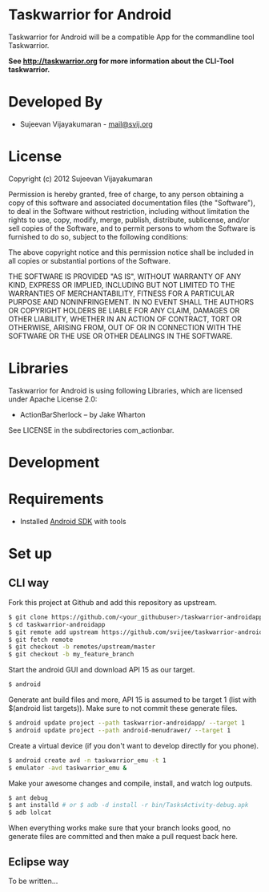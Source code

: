 Taskwarrior for Android
=======================

Taskwarrior for Android will be a compatible App for the commandline tool Taskwarrior.

**See http://taskwarrior.org for more information about the CLI-Tool taskwarrior.**

Developed By
============

* Sujeevan Vijayakumaran - <mail@svij.org>

License
=======

Copyright (c) 2012 Sujeevan Vijayakumaran

Permission is hereby granted, free of charge, to any person obtaining a copy of
this software and associated documentation files (the "Software"), to deal in
the Software without restriction, including without limitation the rights to
use, copy, modify, merge, publish, distribute, sublicense, and/or sell copies of
the Software, and to permit persons to whom the Software is furnished to do so,
subject to the following conditions:

The above copyright notice and this permission notice shall be included in all
copies or substantial portions of the Software.

THE SOFTWARE IS PROVIDED "AS IS", WITHOUT WARRANTY OF ANY KIND, EXPRESS OR
IMPLIED, INCLUDING BUT NOT LIMITED TO THE WARRANTIES OF MERCHANTABILITY, FITNESS
FOR A PARTICULAR PURPOSE AND NONINFRINGEMENT. IN NO EVENT SHALL THE AUTHORS OR
COPYRIGHT HOLDERS BE LIABLE FOR ANY CLAIM, DAMAGES OR OTHER LIABILITY, WHETHER
IN AN ACTION OF CONTRACT, TORT OR OTHERWISE, ARISING FROM, OUT OF OR IN
CONNECTION WITH THE SOFTWARE OR THE USE OR OTHER DEALINGS IN THE SOFTWARE.


Libraries
=========

Taskwarrior for Android is using following Libraries, which are licensed under
Apache License 2.0:

 * ActionBarSherlock – by Jake Wharton
 
See LICENSE in the subdirectories com_actionbar.


Development
=========

# Requirements

 * Installed [Android SDK](http://developer.android.com/sdk/) with tools

# Set up

## CLI way

Fork this project at Github and add this repository as upstream.

```bash
$ git clone https://github.com/<your_githubuser>/taskwarrior-androidapp.git
$ cd taskwarrior-androidapp
$ git remote add upstream https://github.com/svijee/taskwarrior-androidapp
$ git fetch remote
$ git checkout -b remotes/upstream/master
$ git checkout -b my_feature_branch
```

Start the android GUI and download API 15 as our target.

```bash
$ android
```

Generate ant build files and more, API 15 is assumed to be target 1 (list with $(android list targets)). Make sure to not commit these generate files.

```bash
$ android update project --path taskwarrior-androidapp/ --target 1
$ android update project --path android-menudrawer/ --target 1
```

Create a virtual device (if you don't want to develop directly for you phone).

```bash
$ android create avd -n taskwarrior_emu -t 1
$ emulator -avd taskwarrior_emu &
```

Make your awesome changes and compile, install, and watch log outputs.
```bash
$ ant debug
$ ant installd # or $ adb -d install -r bin/TasksActivity-debug.apk
$ adb lolcat
```

When everything works make sure that your branch looks good, no generate files are committed and then make a pull request back here.


## Eclipse way

To be written...

